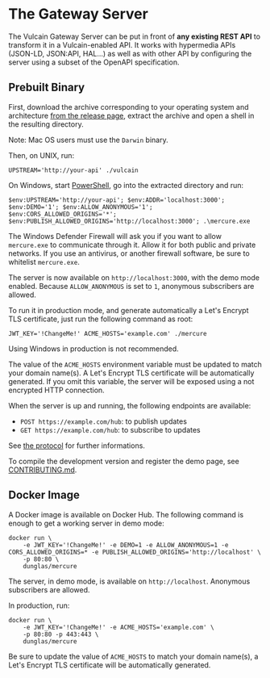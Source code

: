 # The Gateway Server

The Vulcain Gateway Server can be put in front of **any existing REST API** to transform it in a Vulcain-enabled API. It works with hypermedia APIs (JSON-LD, JSON:API, HAL...) as well as with other API by configuring the server using a subset of the OpenAPI specification.

## Prebuilt Binary

First, download the archive corresponding to your operating system and architecture [from the release page](https://github.com/dunglas/dunglas/releases), extract the archive and open a shell in the resulting directory.

Note: Mac OS users must use the `Darwin` binary.

Then, on UNIX, run:

    UPSTREAM='http://your-api' ./vulcain

On Windows, start [PowerShell](https://docs.microsoft.com/en-us/powershell/), go into the extracted directory and run:

    $env:UPSTREAM='http://your-api'; $env:ADDR='localhost:3000'; $env:DEMO='1'; $env:ALLOW_ANONYMOUS='1'; $env:CORS_ALLOWED_ORIGINS='*'; $env:PUBLISH_ALLOWED_ORIGINS='http://localhost:3000'; .\mercure.exe

The Windows Defender Firewall will ask you if you want to allow `mercure.exe` to communicate through it. Allow it for both public and private networks. If you use an antivirus, or another firewall software, be sure to whitelist `mercure.exe`. 

The server is now available on `http://localhost:3000`, with the demo mode enabled. Because `ALLOW_ANONYMOUS` is set to `1`, anonymous subscribers are allowed.

To run it in production mode, and generate automatically a Let's Encrypt TLS certificate, just run the following command as root:

    JWT_KEY='!ChangeMe!' ACME_HOSTS='example.com' ./mercure

Using Windows in production is not recommended.

The value of the `ACME_HOSTS` environment variable must be updated to match your domain name(s).
A Let's Encrypt TLS certificate will be automatically generated.
If you omit this variable, the server will be exposed using a not encrypted HTTP connection.

When the server is up and running, the following endpoints are available:

* `POST https://example.com/hub`: to publish updates
* `GET https://example.com/hub`: to subscribe to updates

See [the protocol](spec/mercure.md) for further informations.

To compile the development version and register the demo page, see [CONTRIBUTING.md](CONTRIBUTING.md#hub).

## Docker Image

A Docker image is available on Docker Hub. The following command is enough to get a working server in demo mode:

    docker run \
        -e JWT_KEY='!ChangeMe!' -e DEMO=1 -e ALLOW_ANONYMOUS=1 -e CORS_ALLOWED_ORIGINS=* -e PUBLISH_ALLOWED_ORIGINS='http://localhost' \
        -p 80:80 \
        dunglas/mercure

The server, in demo mode, is available on `http://localhost`. Anonymous subscribers are allowed.

In production, run:

    docker run \
        -e JWT_KEY='!ChangeMe!' -e ACME_HOSTS='example.com' \
        -p 80:80 -p 443:443 \
        dunglas/mercure

Be sure to update the value of `ACME_HOSTS` to match your domain name(s), a Let's Encrypt TLS certificate will be automatically generated.
